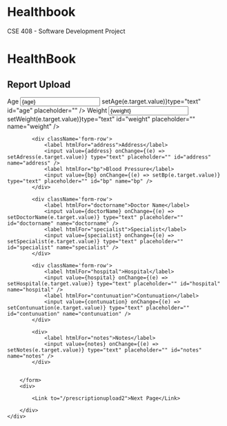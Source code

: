 # Healthbook
CSE 408 - Software Development Project



<div className="body-class">
      <h1> HealthBook</h1>
            <h2>Report Upload</h2>
        <form className="form-grid" onSubmit={handleSubmit}>
            <div className='form-row'>
                <label htmlFor="age">Age</label>
                <input value={age} name="age" onChange={(e) => setAge(e.target.value)}type="text" id="age" placeholder=""  />
                <label htmlFor="weight">Weight</label>
                <input value={weight} onChange={(e) => setWeight(e.target.value)}type="text" id="weight" placeholder="" name="weight" />
            </div>

            <div className='form-row'>
                <label htmlFor="address">Address</label>
                <input value={address} onChange={(e) => setAdress(e.target.value)} type="text" placeholder="" id="address" name="address" />
                <label htmlFor="bp">Blood Pressure</label>
                <input value={bp} onChange={(e) => setBp(e.target.value)} type="text" placeholder="" id="bp" name="bp" />
            </div>

            <div className='form-row'>
                <label htmlFor="doctorname">Doctor Name</label>
                <input value={doctorName} onChange={(e) => setDoctorName(e.target.value)} type="text" placeholder="" id="doctorname" name="doctorname" />
                <label htmlFor="specialist">Specialist</label>
                <input value={specialist} onChange={(e) => setSpecialist(e.target.value)} type="text" placeholder="" id="specialist" name="specialist" />
            </div>

            <div className='form-row'>
                <label htmlFor="hospital">Hospital</label>
                <input value={hospital} onChange={(e) => setHospital(e.target.value)} type="text" placeholder="" id="hospital" name="hospital" />
                <label htmlFor="contunuation">Contunuation</label>
                <input value={contunuation} onChange={(e) => setContunuation(e.target.value)} type="text" placeholder="" id="contunuation" name="contunuation" />
            </div>

            <div>
                <label htmlFor="notes">Notes</label>
                <input value={notes} onChange={(e) => setNotes(e.target.value)} type="text" placeholder="" id="notes" name="notes" />
            </div>


        </form>
        <div>
            
            <Link to="/prescriptionupload2">Next Page</Link>
            
        </div>
    </div>